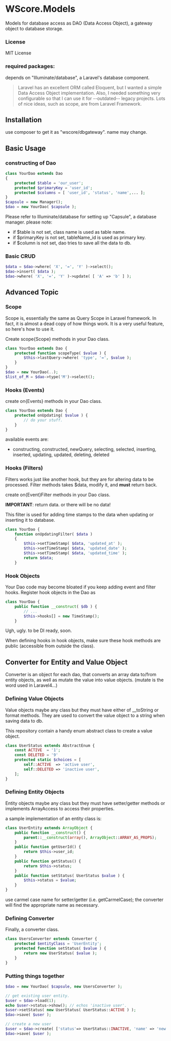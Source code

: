 WScore.Models
================

Models for database access as DAO (Data Access Object), 
a gateway object to database storage. 

### License

MIT License

### required packages:

depends on "Illuminate/database", a Laravel's database component.

> Laravel has an excellent ORM called Eloquent, but
I wanted a simple Data Access Object implementation.
Also, I needed something very configurable so that I can
use it for --outdated-- legacy projects.
Lots of nice ideas, such as scope, are from Laravel Framework.


Installation
------------

use composer to get it as "wscore/dbgateway". name may change.


Basic Usage
-----------

### constructing of Dao

```php
class YourDao extends Dao
{
    protected $table = 'our_user';
    protected $primaryKey = 'user_id';
    protected $columns = [ 'user_id', 'status', 'name',... ];
}
$capsule = new Manager();
$dao = new YourDao( $capsule );
```

Please refer to Illuminate/database for setting up "Capsule",
a database manager. please note:

*   if $table is not set, class name is used as table name. 
*   if $primaryKey is not set, tableName_id is used as primary key.
*   if $column is not set, dao tries to save all the data to db.

### Basic CRUD

```php
$data = $dao->where( 'X', '=', 'Y' )->select();
$dao->insert( $data );
$dao->where( 'X', '=', 'Y' )->update( [ 'A' => 'b' ] );
```


Advanced Topic
--------------

### Scope

Scope is, essentially the same as Query Scope in Laravel framework.
In fact, it is almost a dead copy of how things work. It is a very
useful feature, so here's how to use it.

Create scope{Scope} methods in your Dao class.

```php
class YourDao extends Dao {
    protected function scopeType( $value ) {
        $this->lastQuery->where( 'type', '=', $value );
    }
}
$dao = new YourDao(..);
$list_of_M = $dao->type('M')->select();
```

### Hooks (Events)

create on{Events} methods in your Dao class.

```php
class YourDao extends Dao {
    protected onUpdating( $value ) {
        // do your stuff.
    }
}
```

available events are:

*   constructing, constructed, newQuery, selecting, selected,
    inserting, inserted, updating, updated, deleting, deleted


### Hooks (Filters)

Filters works just like another hook, but they are for altering
data to be processed. Filter methods takes $data, modify it, and
__must__ return back.

create on{Event}Filter methods in your Dao class.

__IMPORTANT__: return data. or there will be no data!

This filter is used for adding time stamps to the data when
updating or inserting it to database.

```php
class YourDao {
    function onUpdatingFilter( $data )
    {
        $this->setTimeStamp( $data, 'updated_at' );
        $this->setTimeStamp( $data, 'updated_date' );
        $this->setTimeStamp( $data, 'updated_time' );
        return $data;
    }
```


### Hook Objects

Your Dao code may become bloated if you keep adding
event and filter hooks. Register hook objects in the
Dao as

```php
class YourDao {
    public function __construct( $db ) {
        // ...
        $this->hooks[] = new TimeStamp();
    }
```

Ugh, ugly. to be DI ready, soon.

When defining hooks in hook objects, make sure these
hook methods are public (accessible from outside the
class).


Converter for Entity and Value Object
-------------------------------------

Converter is an object for each dao, that converts an array
data to/from entity objects, as well as mutate the value into
value objects. (mutate is the word used in Laravel4...)

### Defining Value Objects

Value objects maybe any class but they must have either of
\_\_toString or format methods. They are used to convert the
value object to a string when saving data to db.

This repository contain a handy enum abstract class to
create a value object.

```php
class UserStatus extends AbstractEnum {
    const ACTIVE  = '1';
    const DELETED = '9'
    protected static $choices = [
        self::ACTIVE  => 'active user',
        self::DELETED => 'inactive user',
    ];
}
```

### Defining Entity Objects

Entity objects maybe any class but they must have setter/getter
methods or implements ArrayAccess to access their properties.

a sample implementation of an entity class is:

```php
class UserEntity extends ArrayObject {
    public function __construct() {
        parent::__construct(array(), ArrayObject::ARRAY_AS_PROPS);
    }
    public function getUserId() {
        return $this->user_id;
    }
    public function getStatus() {
        return $this->status;
    }
    public function setStatus( UserStatus $value ) {
        $this->status = $value;
    }
}
```

use carmel case name for setter/getter (i.e. getCarmelCase);
the converter will find the appropriate name as necessary.


### Defining Converter

Finally, a converter class.

```php
class UsersConverter extends Converter {
    protected $entityClass = 'UserEntity';
    protected function setStatus( $value ) {
        return new UserStatus( $value );
    }
}
```

### Putting things together

```php
$dao = new YourDao( $capsule, new UsersConverter );

// get existing user entity. 
$user = $dao->load(1);
echo $user->status->show(); // echos 'inactive user'.
$user->setStatus( new UserStatus( UserStatus::ACTIVE ) );
$dao->save( $user );

// create a new user
$user = $dao->create( ['status'=> UserStatus::INACTIVE, 'name' => 'new user' ] );
$dao->save( $user );
```
